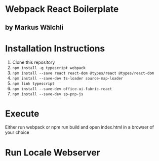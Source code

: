 # Webpack React Boilerplate
## by Markus Wälchli

# Installation Instructions

1. Clone this repository
2. `npm install -g typescript webpack`
3. `npm install --save react react-dom @types/react @types/react-dom`
4. `npm install --save-dev ts-loader source-map-loader`
5. `npm link typescript`
6. `npm install --save-dev office-ui-fabric-react`
7. `npm install --save-dev sp-pnp-js` 


# Execute
Either run webpack or npm run build and open index.html in a browser of your choice

# Run Locale Webserver
